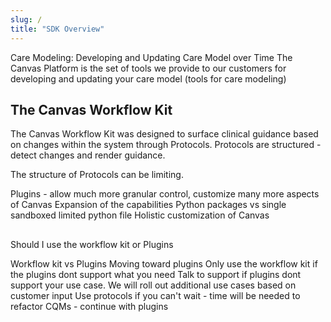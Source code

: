 ```yaml
---
slug: /
title: "SDK Overview"
---
```


Care Modeling: Developing and Updating Care Model over Time
The Canvas Platform is the set of tools we provide to our customers for developing and updating your care model (tools for care modeling)
## The Canvas Workflow Kit
The Canvas Workflow Kit was designed to surface clinical guidance based on changes within the system through Protocols. Protocols are structured - detect changes and render guidance. 

The structure of Protocols can be limiting. 

Plugins - allow much more granular control, customize many more aspects of Canvas
Expansion of the capabilities
Python packages vs single sandboxed limited python file
Holistic customization of Canvas


##


Should I use the workflow kit or Plugins

Workflow kit vs Plugins
Moving toward plugins 
Only use the workflow kit if the plugins dont support what you need
Talk to support if plugins dont support your use case.
We will roll out additional use cases based on customer input
Use protocols if you can't wait - time will be needed to refactor
CQMs - continue with plugins





